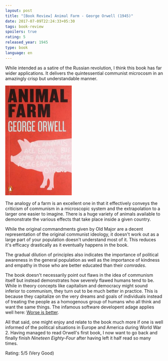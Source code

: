 ```yaml
---
layout: post
title: "[Book Review] Animal Farm - George Orwell (1945)"
date: 2017-07-09T22:24:33+05:30
tags: book-review
spoilers: true
rating: 5
released_year: 1945
type: book
language: en
---
```


While intended as a satire of the Russian revolution, I think this book has far wider applications.
It delivers the quintessential communist microcosm in an amazingly crisp but understandable manner.

![Animal Farm (1945)](/img/book-cover-animal-farm-george-orwell-1945.jpg 'Animal Farm (1945)')

The analogy of a farm is an excellent one in that it effectively conveys the criticism of communism in a microscopic system and the extrapolation to a larger one easier to imagine.
There is a huge variety of animals available to demonstrate the various effects that take place inside a given country.

While the original commandments given by Old Major are a decent representation of the original communist ideology, it doesn't work out as a large part of your population doesn't understand most of it.
This reduces it's efficacy drastically as it eventually happens in the book.

The gradual dilution of principles also indicates the importance of political awareness in the general population as well as the importance of kindness and empathy in those who are better educated than their _comrades_.

The book doesn't necessarily point out flaws in the idea of communism itself but instead demonstrates how severely flawed humans tend to be.
While in theory concepts like capitalism and democracy might sound inferior to communism, they turn out to be much better in practice.
This is because they capitalize on the very dreams and goals of individuals instead of treating the people as a homogenous group of humans who all think and want the same things.
The infamous software developent adage applies well here: [Worse is better](https://en.wikipedia.org/wiki/Worse_is_better).

All that said, one might enjoy and relate to the book much more if one is well informed of the political situations in Europe and America during World War 2.
Having managed to read Orwell's first book, I now want to go back and finally finish _Nineteen Eighty-Four_ after having left it half read so many times.

Rating: 5/5 (Very Good)
